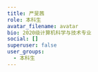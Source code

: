 ```yaml
---
title: 严旻茜
role: 本科生
avatar_filename: avatar
bio: 2020级计算机科学与技术专业
social: []
superuser: false
user_groups:
  - 本科生
---
```

